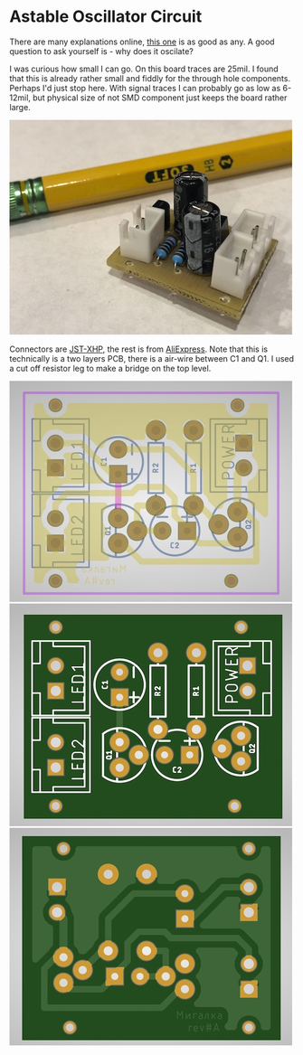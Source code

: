 # Astable Oscillator Circuit 
There are many explanations online, [this one][1] is as good as any. A good question to ask yourself is - why does it oscilate?

I was curious how small I can go. On this board traces are 25mil. I found that this is already rather small and fiddly for the through hole components. Perhaps I'd just stop here. With signal traces I can probably go as low as 6-12mil, but physical size of not SMD component just keeps the board rather large.

![PCB Assembled](https://github.com/ikatkov/blinker-pcb/blob/master/pcb-assembled.jpg?raw=true)

Connectors are [JST-XHP][2], the rest is from [AliExpress][3]. Note that this is technically is a two layers PCB, there is a air-wire between C1 and Q1. I used a cut off resistor leg to make a bridge on the top level.

![PCB Layers](https://github.com/ikatkov/blinker-pcb/blob/master/pcb.jpg?raw=true)
![PCB Top](https://github.com/ikatkov/blinker-pcb/blob/master/pcb-top.jpg?raw=true)
![PCB Bottom](https://github.com/ikatkov/blinker-pcb/blob/master/pcb-bottom.jpg?raw=true)

[1]: https://www.electronics-tutorials.ws/waveforms/astable.html
[2]: https://www.amazon.com/gp/product/B0774TF39N
[3]: https://www.aliexpress.com
